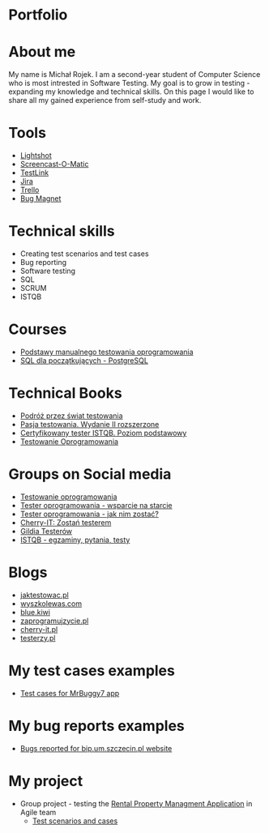 # Portfolio

# About me

My name is Michał Rojek. I am a second-year student of Computer Science who is most intrested in Software Testing. My goal is to grow in testing - expanding my knowledge and technical skills. On this page I would like to share all my gained experience from self-study and work.

# Tools

* [Lightshot](https://app.prntscr.com/pl/)
* [Screencast-O-Matic](https://screencast-o-matic.com/)
* [TestLink](https://bitnami.com/stack/testlink)
* [Jira](https://www.atlassian.com/software/jira)
* [Trello](https://trello.com/)
* [Bug Magnet](https://chrome.google.com/webstore/detail/bug-magnet/efhedldbjahpgjcneebmbolkalbhckfi?hl=pl)

# Technical skills

* Creating test scenarios and test cases
* Bug reporting
* Software testing
* SQL
* SCRUM
* ISTQB

# Courses

* [Podstawy manualnego testowania oprogramowania](https://www.udemy.com/course/kurs-testowania-oprogramowania/)
* [SQL dla początkujących - PostgreSQL](https://www.udemy.com/course/sql-dla-poczatkujacych-postgresql-z-podrecznikiem-pdf/)

# Technical Books

* [Podróż przez świat testowania](https://www.funwithbugs.com/landingpage/juz_jest_dostepna/)
* [Pasja testowania. Wydanie II rozszerzone](https://helion.pl/ksiazki/pasja-testowania-wydanie-ii-rozszerzone-krzysztof-jadczyk,paste2.htm#format/d)
* [Certyfikowany tester ISTQB. Poziom podstawowy](https://helion.pl/ksiazki/certyfikowany-tester-istqb-poziom-podstawowy-adam-roman-lucjan-stapp,ctispp.htm#format/d)
* [Testowanie Oprogramowania](https://pwicherski.gitbook.io/testowanie-oprogramowania/)

# Groups on Social media

* [Testowanie oprogramowania](https://www.facebook.com/groups/TestowanieOprogramowania)
* [Tester oprogramowania - wsparcie na starcie](https://www.facebook.com/groups/testeroprogramowania)
* [Tester oprogramowania - jak nim zostać?](https://www.facebook.com/groups/jakzostactesterem/)
* [Cherry-IT: Zostań testerem](https://www.facebook.com/groups/2133784529983322/)
* [Gildia Testerów](https://www.facebook.com/GildiaTesterow)
* [ISTQB - egzaminy, pytania, testy](https://www.facebook.com/groups/194288250951242)

# Blogs

* [jaktestowac.pl](https://jaktestowac.pl/)
* [wyszkolewas.com](https://www.wyszkolewas.com.pl/)
* [blue.kiwi](https://blue.kiwi/)
* [zaprogramujzycie.pl](https://zaprogramujzycie.pl/)
* [cherry-it.pl](http://cherry-it.pl/)
* [testerzy.pl](https://testerzy.pl/)

# My test cases examples

* [Test cases for MrBuggy7 app](https://drive.google.com/file/d/1Y2cQYQR5TupzRzhqgSXobdunBHnsIv0U/view?usp=sharing)

# My bug reports examples

* [Bugs reported for bip.um.szczecin.pl website](https://drive.google.com/file/d/1ag0VKxOThd35SHF1CZMNoaCD96Gculu2/view?usp=sharing)

# My project

* Group project - testing the [Rental Property Managment Application](https://app.systemobsluginajmu.pl) in Agile team
  * [Test scenarios and cases](https://drive.google.com/file/d/1Nz5xomHdyWd7HlfqDKo6U-gKpbucC46t/view?usp=sharing)
